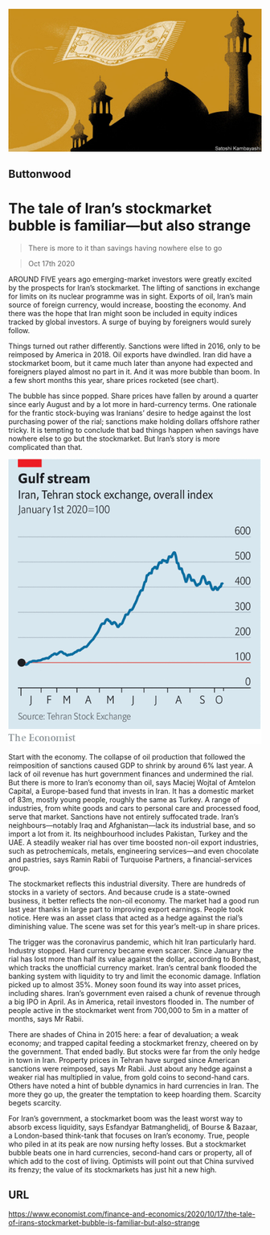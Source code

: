 ![](./images/20201017_FND001.jpg)

## Buttonwood

# The tale of Iran’s stockmarket bubble is familiar—but also strange

> There is more to it than savings having nowhere else to go

> Oct 17th 2020

AROUND FIVE years ago emerging-market investors were greatly excited by the prospects for Iran’s stockmarket. The lifting of sanctions in exchange for limits on its nuclear programme was in sight. Exports of oil, Iran’s main source of foreign currency, would increase, boosting the economy. And there was the hope that Iran might soon be included in equity indices tracked by global investors. A surge of buying by foreigners would surely follow.

Things turned out rather differently. Sanctions were lifted in 2016, only to be reimposed by America in 2018. Oil exports have dwindled. Iran did have a stockmarket boom, but it came much later than anyone had expected and foreigners played almost no part in it. And it was more bubble than boom. In a few short months this year, share prices rocketed (see chart).

The bubble has since popped. Share prices have fallen by around a quarter since early August and by a lot more in hard-currency terms. One rationale for the frantic stock-buying was Iranians’ desire to hedge against the lost purchasing power of the rial; sanctions make holding dollars offshore rather tricky. It is tempting to conclude that bad things happen when savings have nowhere else to go but the stockmarket. But Iran’s story is more complicated than that.



![](./images/20201017_FNC131.png)

Start with the economy. The collapse of oil production that followed the reimposition of sanctions caused GDP to shrink by around 6% last year. A lack of oil revenue has hurt government finances and undermined the rial. But there is more to Iran’s economy than oil, says Maciej Wojtal of Amtelon Capital, a Europe-based fund that invests in Iran. It has a domestic market of 83m, mostly young people, roughly the same as Turkey. A range of industries, from white goods and cars to personal care and processed food, serve that market. Sanctions have not entirely suffocated trade. Iran’s neighbours—notably Iraq and Afghanistan—lack its industrial base, and so import a lot from it. Its neighbourhood includes Pakistan, Turkey and the UAE. A steadily weaker rial has over time boosted non-oil export industries, such as petrochemicals, metals, engineering services—and even chocolate and pastries, says Ramin Rabii of Turquoise Partners, a financial-services group.

The stockmarket reflects this industrial diversity. There are hundreds of stocks in a variety of sectors. And because crude is a state-owned business, it better reflects the non-oil economy. The market had a good run last year thanks in large part to improving export earnings. People took notice. Here was an asset class that acted as a hedge against the rial’s diminishing value. The scene was set for this year’s melt-up in share prices.

The trigger was the coronavirus pandemic, which hit Iran particularly hard. Industry stopped. Hard currency became even scarcer. Since January the rial has lost more than half its value against the dollar, according to Bonbast, which tracks the unofficial currency market. Iran’s central bank flooded the banking system with liquidity to try and limit the economic damage. Inflation picked up to almost 35%. Money soon found its way into asset prices, including shares. Iran’s government even raised a chunk of revenue through a big IPO in April. As in America, retail investors flooded in. The number of people active in the stockmarket went from 700,000 to 5m in a matter of months, says Mr Rabii.

There are shades of China in 2015 here: a fear of devaluation; a weak economy; and trapped capital feeding a stockmarket frenzy, cheered on by the government. That ended badly. But stocks were far from the only hedge in town in Iran. Property prices in Tehran have surged since American sanctions were reimposed, says Mr Rabii. Just about any hedge against a weaker rial has multiplied in value, from gold coins to second-hand cars. Others have noted a hint of bubble dynamics in hard currencies in Iran. The more they go up, the greater the temptation to keep hoarding them. Scarcity begets scarcity.

For Iran’s government, a stockmarket boom was the least worst way to absorb excess liquidity, says Esfandyar Batmanghelidj, of Bourse & Bazaar, a London-based think-tank that focuses on Iran’s economy. True, people who piled in at its peak are now nursing hefty losses. But a stockmarket bubble beats one in hard currencies, second-hand cars or property, all of which add to the cost of living. Optimists will point out that China survived its frenzy; the value of its stockmarkets has just hit a new high.

## URL

https://www.economist.com/finance-and-economics/2020/10/17/the-tale-of-irans-stockmarket-bubble-is-familiar-but-also-strange
